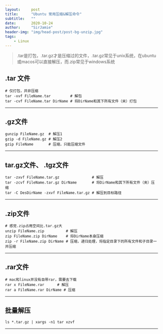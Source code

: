 ```yaml
---
layout:     post
title:      "Ubuntu 常用压缩&解压命令"
subtitle:   ""
date:       2020-10-24
author:     "SirJamie"
header-img: "img/head-post/post-bg-unzip.jpg"
tags:
    - Linux
---
```


>.tar是打包，.tar.gz才是压缩过的文件，.tar.gz常见于unix系统，在ubuntu或macos可以直接解压，而.zip常见于windows系统

## .tar 文件
```
# 仅打包，并非压缩
tar -xvf FileName.tar         # 解包
tar -cvf FileName.tar DirName # 将DirName和其下所有文件（夹）打包
```
---

## .gz文件
```
gunzip FileName.gz  # 解压1
gzip -d FileName.gz # 解压2
gzip FileName       # 压缩，只能压缩文件
```
---

## tar.gz文件、 .tgz文件
```
tar -zxvf FileName.tar.gz               # 解压
tar -zcvf FileName.tar.gz DirName       # 将DirName和其下所有文件（夹）压缩
tar -C DesDirName -zxvf FileName.tar.gz # 解压到目标路径
```
---

## .zip文件
```
# 感觉.zip占用空间比.tar.gz大
unzip FileName.zip          # 解压
zip FileName.zip DirName    # 将DirName本身压缩
zip -r FileName.zip DirName # 压缩，递归处理，将指定目录下的所有文件和子目录一并压缩
```
---

## .rar文件
```
# mac和linux并没有自带rar，需要去下载
rar x FileName.rar      # 解压
rar a FileName.rar DirName # 压缩
```

---

## 批量解压
```
ls *.tar.gz | xargs -n1 tar xzvf
```

---